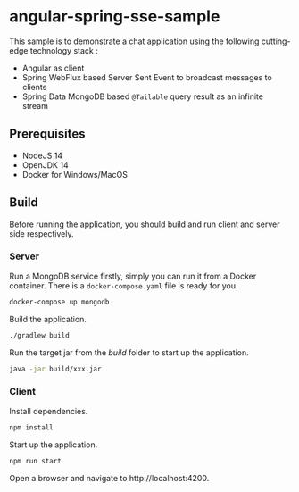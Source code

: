 # angular-spring-sse-sample
This sample is to demonstrate a chat application using the following cutting-edge technology stack :

* Angular as client
* Spring WebFlux based Server Sent Event to broadcast messages to clients
* Spring Data MongoDB based  `@Tailable`  query result as an infinite stream

## Prerequisites

* NodeJS  14
* OpenJDK 14
* Docker for Windows/MacOS

## Build 

Before running the application, you should build and run client and server side respectively.

### Server 

Run a MongoDB service firstly, simply you can run it from a Docker container. There is a `docker-compose.yaml` file is ready for you.

```bash
docker-compose up mongodb
```

Build the application.

```e
./gradlew build
```

Run the target jar from the *build* folder to start up the application.

```bash
java -jar build/xxx.jar
```

### Client

Install dependencies.

```bash
npm install
```

Start up the application.

```bash
npm run start
```

Open a browser and  navigate to http://localhost:4200.



